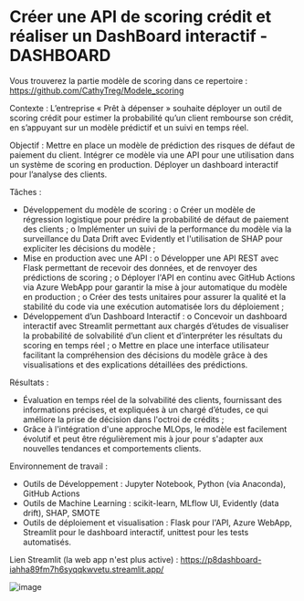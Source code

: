 # Créer une API de scoring crédit et réaliser un DashBoard interactif - DASHBOARD

Vous trouverez la partie modèle de scoring dans ce repertoire : https://github.com/CathyTreg/Modele_scoring

Contexte : L’entreprise « Prêt à dépenser » souhaite déployer un outil de scoring crédit pour estimer la probabilité qu’un client rembourse son crédit, en s’appuyant sur un modèle prédictif et un suivi en temps réel.

Objectif : Mettre en place un modèle de prédiction des risques de défaut de paiement du client. Intégrer ce modèle via une API pour une utilisation dans un système de scoring en production. Déployer un dashboard interactif pour l’analyse des clients.

Tâches :
-	Développement du modèle de scoring :
o	Créer un modèle de régression logistique pour prédire la probabilité de défaut de paiement des clients ;
o	Implémenter un suivi de la performance du modèle via la surveillance du Data Drift avec Evidently et l'utilisation de SHAP pour expliciter les décisions du modèle ;
-	Mise en production avec une API :
o	Développer une API REST avec Flask permettant de recevoir des données, et de renvoyer des prédictions de scoring ;
o	Déployer l'API en continu avec GitHub Actions via Azure WebApp pour garantir la mise à jour automatique du modèle en production ;
o	Créer des tests unitaires pour assurer la qualité et la stabilité du code via une exécution automatisée lors du déploiement ;
-	Développement d’un Dashboard Interactif :
o	Concevoir un dashboard interactif avec Streamlit permettant aux chargés d’études de visualiser la probabilité de solvabilité d’un client et d’interpréter les résultats du scoring en temps réel ;
o	Mettre en place une interface utilisateur facilitant la compréhension des décisions du modèle grâce à des visualisations et des explications détaillées des prédictions.

Résultats : 
-	Évaluation en temps réel de la solvabilité des clients, fournissant des informations précises, et expliquées à un chargé d’études, ce qui améliore la prise de décision dans l'octroi de crédits ;
-	Grâce à l'intégration d'une approche MLOps, le modèle est facilement évolutif et peut être régulièrement mis à jour pour s'adapter aux nouvelles tendances et comportements clients.

Environnement de travail :
-	Outils de Développement : Jupyter Notebook, Python (via Anaconda), GitHub Actions
-	Outils de Machine Learning : scikit-learn, MLflow UI, Evidently (data drift), SHAP, SMOTE
-	Outils de déploiement et visualisation : Flask pour l'API, Azure WebApp, Streamlit pour le dashboard interactif, unittest pour les tests automatisés.

Lien Streamlit (la web app n'est plus active) : https://p8dashboard-iahha89fm7h6syqqkwvetu.streamlit.app/

![image](https://github.com/user-attachments/assets/b6c14d52-8e5c-49c9-8bb3-2828a78d455e)
